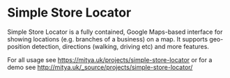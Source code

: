 # Simple Store Locator

Simple Store Locator is a fully contained, Google Maps-based interface for showing locations (e.g. branches of a business) on a map. It  supports geo-position detection, directions (walking, driving etc) and more features.

For all usage see https://mitya.uk/projects/simple-store-locator or for a demo see http://mitya.uk/_source/projects/simple-store-locator/
